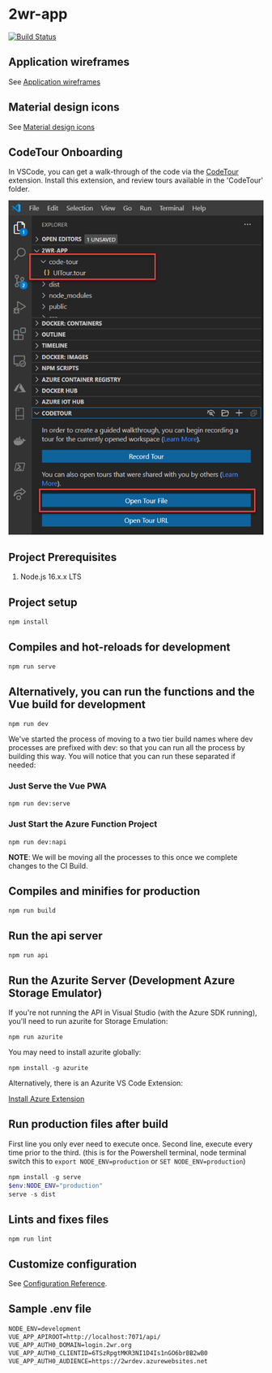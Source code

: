 # 2wr-app

[![Build Status](https://github.com/HTBox/TwoWeeksReady/workflows/2wr-app%20CI%2FCD/badge.svg)](https://github.com/HTBox/TwoWeeksReady/actions?query=workflow%3A%222wr-app+CI%2FCD%22)

## Application wireframes

See [Application wireframes](https://xd.adobe.com/view/158c8bc4-5ef2-47dd-90c0-ba3c508e4d62-40df/grid)

## Material design icons

See [Material design icons](https://materialdesignicons.com/)

## CodeTour Onboarding

In VSCode, you can get a walk-through of the code via the [CodeTour](https://marketplace.visualstudio.com/items?itemName=vsls-contrib.codetour) extension. Install this extension, and review tours available in the 'CodeTour' folder.

![CodeTour API file and panel with the Open tour file selected.](../assets/images/codetour_ui.png "CodeTour panel")

## Project Prerequisites

1. Node.js 16.x.x LTS

## Project setup

```console
npm install
```

## Compiles and hot-reloads for development

```console
npm run serve
```

## Alternatively, you can run the functions and the Vue build for development

```console
npm run dev
```

We've started the process of moving to a two tier build names where dev processes are prefixed with dev: so that you can run all the process by building this way. You will notice that you can run these separated if needed:

### Just Serve the Vue PWA

```console
npm run dev:serve
```

### Just Start the Azure Function Project

```console
npm run dev:napi
```

**NOTE**: We will be moving all the processes to this once we complete changes to the CI Build.

## Compiles and minifies for production

```console
npm run build
```

## Run the api server

```console
npm run api
```

## Run the Azurite Server (Development Azure Storage Emulator)

If you're not running the API in Visual Studio (with the Azure SDK running), you'll need to run azurite for Storage Emulation:

```console
npm run azurite
```

You may need to install azurite globally:

```console
npm install -g azurite
```

Alternatively, there is an Azurite VS Code Extension:

[Install Azure Extension](https://docs.microsoft.com/en-us/azure/storage/common/storage-use-azurite#install-and-run-the-azurite-visual-studio-code-extension)

## Run production files after build

First line you only ever need to execute once.
Second line, execute every time prior to the third. (this is for the Powershell terminal, node terminal switch this to `export NODE_ENV=production` or `SET NODE_ENV=production`)

```Powershell
npm install -g serve
$env:NODE_ENV="production"
serve -s dist
```

## Lints and fixes files

```console
npm run lint
```

## Customize configuration

See [Configuration Reference](https://cli.vuejs.org/config/).

## Sample .env file

```text
NODE_ENV=development
VUE_APP_APIROOT=http://localhost:7071/api/
VUE_APP_AUTH0_DOMAIN=login.2wr.org
VUE_APP_AUTH0_CLIENTID=6TSzRpgtMKR3NI1D4Is1nGO6brBB2wB0
VUE_APP_AUTH0_AUDIENCE=https://2wrdev.azurewebsites.net
```
